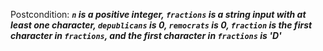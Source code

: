 Postcondition: ***`n` is a positive integer, `fractions` is a string input with at least one character, `depublicans` is 0, `remocrats` is 0, `fraction` is the first character in `fractions`, and the first character in `fractions` is 'D'***